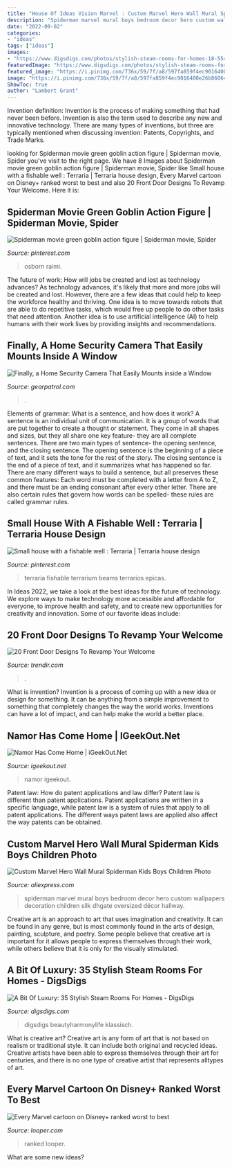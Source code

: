 ```yaml
---
title: "House Of Ideas Vision Marvel : Custom Marvel Hero Wall Mural Spiderman Kids Boys Children Photo"
description: "Spiderman marvel mural boys bedroom decor hero custom wallpapers decoration children silk dhgate oversized décor hallway"
date: "2022-09-02"
categories:
- "ideas"
tags: ["ideas"]
images:
- "https://www.digsdigs.com/photos/stylish-steam-rooms-for-homes-18-554x738.jpg"
featuredImage: "https://www.digsdigs.com/photos/stylish-steam-rooms-for-homes-18-554x738.jpg"
featured_image: "https://i.pinimg.com/736x/59/7f/a8/597fa859f4ec9016400e26b86064af45.jpg"
image: "https://i.pinimg.com/736x/59/7f/a8/597fa859f4ec9016400e26b86064af45.jpg"
ShowToc: true
author: "Lambert Grant"
---
```



Invention definition:
Invention is the process of making something that had never been before. Invention is also the term used to describe any new and innovative technology. There are many types of inventions, but three are typically mentioned when discussing invention: Patents, Copyrights, and Trade Marks.

	

		
looking for Spiderman movie green goblin action figure | Spiderman movie, Spider you've visit to the right page. We have 8 Images about Spiderman movie green goblin action figure | Spiderman movie, Spider like Small house with a fishable well : Terraria | Terraria house design, Every Marvel cartoon on Disney+ ranked worst to best and also 20 Front Door Designs To Revamp Your Welcome. Here it is:
		
    
## Spiderman Movie Green Goblin Action Figure | Spiderman Movie, Spider

<img loading=lazy src="https://i.pinimg.com/736x/59/7f/a8/597fa859f4ec9016400e26b86064af45.jpg" onerror="this.onerror=null;this.src='https://tse3.mm.bing.net/th?id=OIP.vlIpsGpsX14YQViPiqf-UQHaJ3&amp;pid=15.1';" alt="Spiderman movie green goblin action figure | Spiderman movie, Spider">

_Source: pinterest.com_

>osborn raimi. 

	

The future of work: How will jobs be created and lost as technology advances?
As technology advances, it's likely that more and more jobs will be created and lost. However, there are a few ideas that could help to keep the workforce healthy and thriving. One idea is to move towards robots that are able to do repetitive tasks, which would free up people to do other tasks that need attention. Another idea is to use artificial intelligence (AI) to help humans with their work lives by providing insights and recommendations.

    
## Finally, A Home Security Camera That Easily Mounts Inside A Window

<img loading=lazy src="https://hips.hearstapps.com/hmg-prod.s3.amazonaws.com/images/sponsored-product-note-homehawk-lead-1597436239.jpg?crop=1.00xw:0.752xh;0,0.250xh&amp;resize=1200:*" onerror="this.onerror=null;this.src='https://tse4.mm.bing.net/th?id=OIP.nRm-0aL6poCBNudmIdrppwHaDt&amp;pid=15.1';" alt="Finally, a Home Security Camera That Easily Mounts inside a Window">

_Source: gearpatrol.com_

>. 

	

Elements of grammar: What is a sentence, and how does it work?
A sentence is an individual unit of communication. It is a group of words that are put together to create a thought or statement. They come in all shapes and sizes, but they all share one key feature- they are all complete sentences. There are two main types of sentence- the opening sentence, and the closing sentence. The opening sentence is the beginning of a piece of text, and it sets the tone for the rest of the story. The closing sentence is the end of a piece of text, and it summarizes what has happened so far. There are many different ways to build a sentence, but all preserves these common features: Each word must be completed with a letter from A to Z, and there must be an ending consonant after every other letter. There are also certain rules that govern how words can be spelled- these rules are called grammar rules.

    
## Small House With A Fishable Well : Terraria | Terraria House Design

<img loading=lazy src="https://i.pinimg.com/736x/51/2e/38/512e388a2e75927310349f6801e46763.jpg" onerror="this.onerror=null;this.src='https://tse2.mm.bing.net/th?id=OIP.1NUnSR8nRGc-tib0LlVyMwHaHh&amp;pid=15.1';" alt="Small house with a fishable well : Terraria | Terraria house design">

_Source: pinterest.com_

>terraria fishable terrarium beams terrarios epicas. 

	

In Ideas 2022, we take a look at the best ideas for the future of technology. We explore ways to make technology more accessible and affordable for everyone, to improve health and safety, and to create new opportunities for creativity and innovation. Some of our favorite ideas include: 

    
## 20 Front Door Designs To Revamp Your Welcome

<img loading=lazy src="https://cdn.trendir.com/wp-content/uploads/2017/06/modern-blurred-glass-front-door.jpg" onerror="this.onerror=null;this.src='https://tse1.mm.bing.net/th?id=OIP.vH2kt1h-B5oZiS_0-sH5ygHaFk&amp;pid=15.1';" alt="20 Front Door Designs To Revamp Your Welcome">

_Source: trendir.com_

>. 

	

What is invention?
Invention is a process of coming up with a new idea or design for something. It can be anything from a simple improvement to something that completely changes the way the world works. Inventions can have a lot of impact, and can help make the world a better place.

    
## Namor Has Come Home | IGeekOut.Net

<img loading=lazy src="https://igeekout.net/wp-content/uploads/2016/06/Namor_McKenzie_Earth-616.jpg" onerror="this.onerror=null;this.src='https://tse1.mm.bing.net/th?id=OIP.MfGs8by4-B0pOXdX03M6_gAAAA&amp;pid=15.1';" alt="Namor Has Come Home | iGeekOut.Net">

_Source: igeekout.net_

>namor igeekout. 

	

Patent law: How do patent applications and law differ?
Patent law is different than patent applications. Patent applications are written in a specific language, while patent law is a system of rules that apply to all patent applications. The different ways patent laws are applied also affect the way patents can be obtained.

    
## Custom Marvel Hero Wall Mural Spiderman Kids Boys Children Photo

<img loading=lazy src="https://ae01.alicdn.com/kf/HTB1KC4fIVXXXXXvXXXXq6xXFXXXV/Custom-Marvel-Hero-Wall-Mural-Spiderman-Kids-Boys-Children-Photo-Wallpaper-Silk-Wallpaper-Home-decoration-Art.jpg" onerror="this.onerror=null;this.src='https://tse3.mm.bing.net/th?id=OIP.wxtXSVqgXHk_3qsggebbTwHaHa&amp;pid=15.1';" alt="Custom Marvel Hero Wall Mural Spiderman Kids Boys Children Photo">

_Source: aliexpress.com_

>spiderman marvel mural boys bedroom decor hero custom wallpapers decoration children silk dhgate oversized décor hallway. 

	

Creative art is an approach to art that uses imagination and creativity. It can be found in any genre, but is most commonly found in the arts of design, painting, sculpture, and poetry. Some people believe that creative art is important for it allows people to express themselves through their work, while others believe that it is only for the visually stimulated.

    
## A Bit Of Luxury: 35 Stylish Steam Rooms For Homes - DigsDigs

<img loading=lazy src="https://www.digsdigs.com/photos/stylish-steam-rooms-for-homes-18-554x738.jpg" onerror="this.onerror=null;this.src='https://tse3.mm.bing.net/th?id=OIP.JbWQRwqG3oefg9QDLoqixAHaJ3&amp;pid=15.1';" alt="A Bit Of Luxury: 35 Stylish Steam Rooms For Homes - DigsDigs">

_Source: digsdigs.com_

>digsdigs beautyharmonylife klassisch. 

	

What is creative art?
Creative art is any form of art that is not based on realism or traditional style. It can include both original and recycled ideas. Creative artists have been able to express themselves through their art for centuries, and there is no one type of creative artist that represents alltypes of art.

    
## Every Marvel Cartoon On Disney+ Ranked Worst To Best

<img loading=lazy src="https://img2.looper.com/img/gallery/every-marvel-cartoon-on-disney-ranked-worst-to-best/intro-1575662452.jpg" onerror="this.onerror=null;this.src='https://tse3.mm.bing.net/th?id=OIP.VGVubv_SZ_Olx7GbMlKj1AHaEK&amp;pid=15.1';" alt="Every Marvel cartoon on Disney+ ranked worst to best">

_Source: looper.com_

>ranked looper. 

	

What are some new ideas?
 

